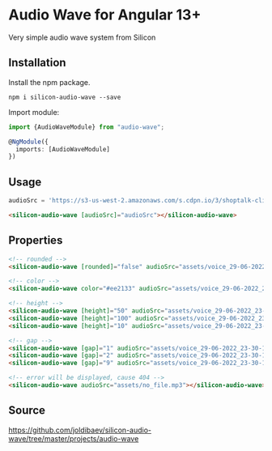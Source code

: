 # Audio Wave for Angular 13+

Very simple audio wave system from Silicon

## Installation

Install the npm package.

	npm i silicon-audio-wave --save

Import module:

```ts
import {AudioWaveModule} from "audio-wave";

@NgModule({
  imports: [AudioWaveModule]
})
```

## Usage

```ts
audioSrc = 'https://s3-us-west-2.amazonaws.com/s.cdpn.io/3/shoptalk-clip.mp3';
```

```html
<silicon-audio-wave [audioSrc]="audioSrc"></silicon-audio-wave>
```

## Properties

```html
<!-- rounded -->
<silicon-audio-wave [rounded]="false" audioSrc="assets/voice_29-06-2022_23-30-15"></silicon-audio-wave>

<!-- color -->
<silicon-audio-wave color="#ee2133" audioSrc="assets/voice_29-06-2022_23-30-15"></silicon-audio-wave>

<!-- height -->
<silicon-audio-wave [height]="50" audioSrc="assets/voice_29-06-2022_23-30-15"></silicon-audio-wave>
<silicon-audio-wave [height]="100" audioSrc="assets/voice_29-06-2022_23-30-15"></silicon-audio-wave>
<silicon-audio-wave [height]="10" audioSrc="assets/voice_29-06-2022_23-30-15"></silicon-audio-wave>

<!-- gap -->
<silicon-audio-wave [gap]="1" audioSrc="assets/voice_29-06-2022_23-30-15"></silicon-audio-wave>
<silicon-audio-wave [gap]="2" audioSrc="assets/voice_29-06-2022_23-30-15"></silicon-audio-wave>
<silicon-audio-wave [gap]="9" audioSrc="assets/voice_29-06-2022_23-30-15"></silicon-audio-wave>

<!-- error will be displayed, cause 404 -->
<silicon-audio-wave audioSrc="assets/no_file.mp3"></silicon-audio-wave>
```

## Source

https://github.com/joldibaev/silicon-audio-wave/tree/master/projects/audio-wave
